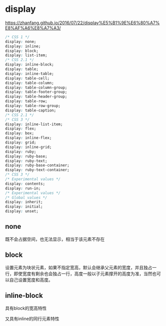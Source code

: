 # display

<https://zhanfang.github.io/2016/07/22/display%E5%B1%9E%E6%80%A7%E8%AF%A6%E8%A7%A3/>

```css
/* CSS 1 */
display: none;
display: inline;
display: block;
display: list-item;
/* CSS 2.1 */
display: inline-block;
display: table;
display: inline-table;
display: table-cell;
display: table-column;
display: table-column-group;
display: table-footer-group;
display: table-header-group;
display: table-row;
display: table-row-group;
display: table-caption;
/* CSS 2.1 */
/* CSS 3 */
display: inline-list-item;
display: flex;
display: box;
display: inline-flex;
display: grid;
display: inline-grid;
display: ruby;
display: ruby-base;
display: ruby-text;
display: ruby-base-container;
display: ruby-text-container;
/* CSS 3 */
/* Experimental values */
display: contents;
display: run-in;
/* Experimental values */
/* Global values */
display: inherit;
display: initial;
display: unset;
```

## none

既不会占据空间，也无法显示，相当于该元素不存在

## block

设置元素为块状元素，如果不指定宽高，默认会继承父元素的宽度，并且独占一行，即使宽度有剩余也会独占一行，高度一般以子元素撑开的高度为准，当然也可以自己设置宽度和高度。

## inline-block

具有block的宽高特性

又具有inline的同行元素特性
